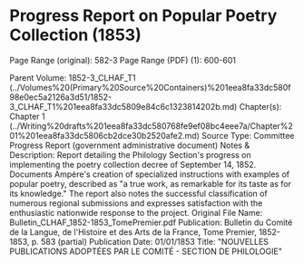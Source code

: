 # Progress Report on Popular Poetry Collection (1853)

Page Range (original): 582-3
Page Range (PDF) (1): 600-601

Parent Volume: 1852-3_CLHAF_T1 (../Volumes%20(Primary%20Source%20Containers)%201eea8fa33dc580f98e0ec5a2126a3d51/1852-3_CLHAF_T1%201eea8fa33dc5809e84c6c1323814202b.md)
Chapter(s): Chapter 1  (../Writing%20drafts%201eea8fa33dc580768fe9ef08bc4eee7a/Chapter%201%201eea8fa33dc5806cb2dce30b2520afe2.md)
Source Type: Committee Progress Report (government administrative document)
Notes & Description: Report detailing the Philology Section's progress on implementing the poetry collection decree of September 14, 1852. Documents Ampère's creation of specialized instructions with examples of popular poetry, described as "a true work, as remarkable for its taste as for its knowledge." The report also notes the successful classification of numerous regional submissions and expresses satisfaction with the enthusiastic nationwide response to the project.
Original File Name: Bulletin_CLHAF_1852-1853_TomePremier.pdf
Publication: Bulletin du Comité de la Langue, de l'Histoire et des Arts de la France, Tome Premier, 1852-1853, p. 583 (partial)
Publication Date: 01/01/1853
Title: "NOUVELLES PUBLICATIONS ADOPTÉES PAR LE COMITÉ - SECTION DE PHILOLOGIE"